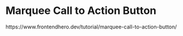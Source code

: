 <h1>Marquee Call to Action Button</h1>
https://www.frontendhero.dev/tutorial/marquee-call-to-action-button/
